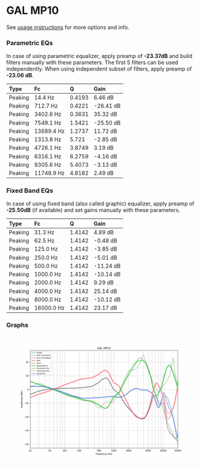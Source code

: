 # GAL MP10
See [usage instructions](https://github.com/jaakkopasanen/AutoEq#usage) for more options and info.

### Parametric EQs
In case of using parametric equalizer, apply preamp of **-23.37dB** and build filters manually
with these parameters. The first 5 filters can be used independently.
When using independent subset of filters, apply preamp of **-23.06 dB**.

| Type    | Fc         |      Q | Gain      |
|:--------|:-----------|:-------|:----------|
| Peaking | 14.4 Hz    | 0.4193 | 6.46 dB   |
| Peaking | 712.7 Hz   | 0.4221 | -26.41 dB |
| Peaking | 3402.6 Hz  | 0.3631 | 35.32 dB  |
| Peaking | 7549.1 Hz  | 1.5421 | -25.50 dB |
| Peaking | 13689.4 Hz | 1.2737 | 11.72 dB  |
| Peaking | 1313.8 Hz  | 5.721  | -2.85 dB  |
| Peaking | 4726.1 Hz  | 3.8749 | 3.19 dB   |
| Peaking | 6316.1 Hz  | 6.2759 | -4.16 dB  |
| Peaking | 9305.6 Hz  | 5.4073 | -3.13 dB  |
| Peaking | 11748.9 Hz | 4.8182 | 2.49 dB   |

### Fixed Band EQs
In case of using fixed band (also called graphic) equalizer, apply preamp of **-25.50dB**
(if available) and set gains manually with these parameters.

| Type    | Fc         |      Q | Gain      |
|:--------|:-----------|:-------|:----------|
| Peaking | 31.3 Hz    | 1.4142 | 4.89 dB   |
| Peaking | 62.5 Hz    | 1.4142 | -0.48 dB  |
| Peaking | 125.0 Hz   | 1.4142 | -3.85 dB  |
| Peaking | 250.0 Hz   | 1.4142 | -5.01 dB  |
| Peaking | 500.0 Hz   | 1.4142 | -11.24 dB |
| Peaking | 1000.0 Hz  | 1.4142 | -10.14 dB |
| Peaking | 2000.0 Hz  | 1.4142 | 9.29 dB   |
| Peaking | 4000.0 Hz  | 1.4142 | 25.14 dB  |
| Peaking | 8000.0 Hz  | 1.4142 | -10.12 dB |
| Peaking | 16000.0 Hz | 1.4142 | 23.17 dB  |

### Graphs
![](./GAL%20MP10.png)